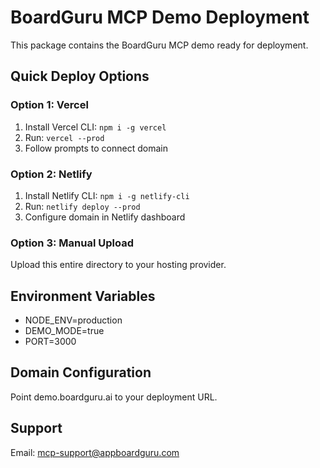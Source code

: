 # BoardGuru MCP Demo Deployment

This package contains the BoardGuru MCP demo ready for deployment.

## Quick Deploy Options

### Option 1: Vercel
1. Install Vercel CLI: `npm i -g vercel`
2. Run: `vercel --prod`
3. Follow prompts to connect domain

### Option 2: Netlify
1. Install Netlify CLI: `npm i -g netlify-cli`
2. Run: `netlify deploy --prod`
3. Configure domain in Netlify dashboard

### Option 3: Manual Upload
Upload this entire directory to your hosting provider.

## Environment Variables
- NODE_ENV=production
- DEMO_MODE=true
- PORT=3000

## Domain Configuration
Point demo.boardguru.ai to your deployment URL.

## Support
Email: mcp-support@appboardguru.com
